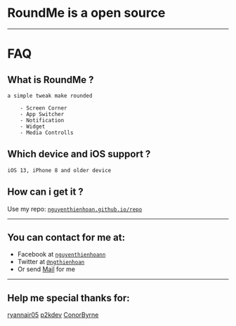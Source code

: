 # RoundMe is a open source

---

# FAQ

## What is RoundMe ? ##
    a simple tweak make rounded
    
        - Screen Corner
        - App Switcher
        - Notification
        - Widget
        - Media Controlls
    
## Which device and iOS support ? ##
    iOS 13, iPhone 8 and older device
    
## How can i get it ? ##
Use my repo:  <a href="nguyenthienhoan.github.io/repo" target="_blank">`nguyenthienhoan.github.io/repo`</a>

---

## You can contact for me at:
- Facebook at <a href="http://www.facebook.com/nguyenthienhoann" target="_blank">`nguyenthienhoann`</a>
- Twitter at <a href="http://twitter.com/ngthienhoan" target="_blank">`@ngthienhoan`</a>
- Or send [Mail](mailto:hoan.nguyen.16999@gmail.com) for me

---

## Help me special thanks for:
[ryannair05](https://github.com/ryannair05/)
[p2kdev](https://github.com/p2kdev/)
[ConorByrne](https://github.com/cbyrne/)
